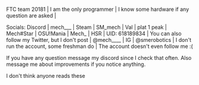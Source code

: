 FTC team 20181 | I am the only programmer | I know some hardware if any question are asked |

Socials: Discord | mech___ | Steam | SM_mech | Val | plat 1 peak | Mech#Star | OSU!Mania | Mech_ | HSR | UID: 618189834 | You can also follow my Twitter, but I don't post | @mech____ | IG | @smerobotics | I don't run the account, some freshman do | The account doesn't even follow me :(

If you have any question message my discord since I check that often. Also message me about improvements if you notice anything.

I don't think anyone reads these
